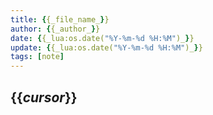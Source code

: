 ```yaml
---
title: {{_file_name_}}
author: {{_author_}}
date: {{_lua:os.date("%Y-%m-%d %H:%M")_}}
update: {{_lua:os.date("%Y-%m-%d %H:%M")_}}
tags: [note]
---
```


## {{_cursor_}}
